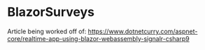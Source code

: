 # BlazorSurveys
Article being worked off of: https://www.dotnetcurry.com/aspnet-core/realtime-app-using-blazor-webassembly-signalr-csharp9
